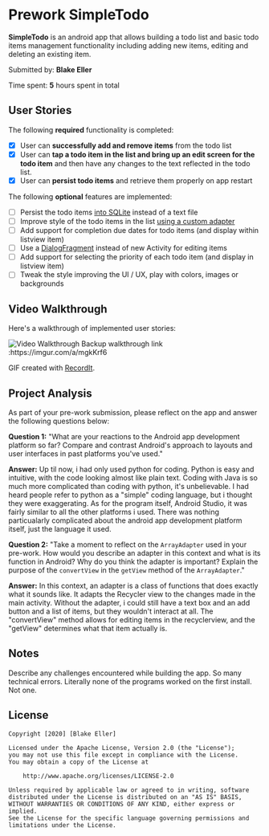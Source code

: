 # Prework SimpleTodo
**SimpleTodo** is an android app that allows building a todo list and basic todo items management functionality including adding new items, editing and deleting an existing item.

Submitted by: **Blake Eller**

Time spent: **5** hours spent in total

## User Stories

The following **required** functionality is completed:

* [X] User can **successfully add and remove items** from the todo list
* [X] User can **tap a todo item in the list and bring up an edit screen for the todo item** and then have any changes to the text reflected in the todo list.
* [X] User can **persist todo items** and retrieve them properly on app restart

The following **optional** features are implemented:

* [ ] Persist the todo items [into SQLite](http://guides.codepath.com/android/Persisting-Data-to-the-Device#sqlite) instead of a text file
* [ ] Improve style of the todo items in the list [using a custom adapter](http://guides.codepath.com/android/Using-an-ArrayAdapter-with-ListView)
* [ ] Add support for completion due dates for todo items (and display within listview item)
* [ ] Use a [DialogFragment](http://guides.codepath.com/android/Using-DialogFragment) instead of new Activity for editing items
* [ ] Add support for selecting the priority of each todo item (and display in listview item)
* [ ] Tweak the style improving the UI / UX, play with colors, images or backgrounds

## Video Walkthrough

Here's a walkthrough of implemented user stories:

<img src= 'https://imgur.com/a/mgkKrf6' title='Video Walkthrough' width='' alt='Video Walkthrough' />
Backup walkthrough link :https://imgur.com/a/mgkKrf6

GIF created with [RecordIt](https://recordit.co/).

## Project Analysis

As part of your pre-work submission, please reflect on the app and answer the following questions below:

**Question 1:** "What are your reactions to the Android app development platform so far? Compare and contrast Android's approach to layouts and user interfaces in past platforms you've used."

**Answer:** 
Up til now, i had only used python for coding. Python is easy and intuitive, with the code looking almost like plain text.
Coding with Java is so much more complicated than coding with python, it's unbelievable. I had heard people refer to python as a "simple" coding language, 
but i thought they were exaggerating. As for the program itself, Android Studio, it was fairly similar to all the other platforms i used. 
There was nothing particualarly complicated about the android app development platform itself, just the language it used.

**Question 2:** "Take a moment to reflect on the `ArrayAdapter` used in your pre-work. How would you describe an adapter in this context and what is its function in Android?
Why do you think the adapter is important? Explain the purpose of the `convertView` in the `getView` method of the `ArrayAdapter`."

**Answer:**
In this context, an adapter is a class of functions that does exactly what it sounds like. It adapts the Recycler view to the changes made in the main activity.
Without the adapter, i could still have a text box and an add button and a list of items, but they wouldn't interact at all.
The "convertView" method allows for editing items in the recyclerview, and the "getView" determines what that item actually is.


## Notes

Describe any challenges encountered while building the app.
So many technical errors. Literally none of the programs worked on the first install. Not one.

## License

    Copyright [2020] [Blake Eller]

    Licensed under the Apache License, Version 2.0 (the "License");
    you may not use this file except in compliance with the License.
    You may obtain a copy of the License at

        http://www.apache.org/licenses/LICENSE-2.0

    Unless required by applicable law or agreed to in writing, software
    distributed under the License is distributed on an "AS IS" BASIS,
    WITHOUT WARRANTIES OR CONDITIONS OF ANY KIND, either express or implied.
    See the License for the specific language governing permissions and
    limitations under the License.
